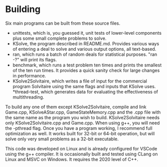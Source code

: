 # Building

Six main programs can be built from these source files.  
* unittests, which is, you guessed it, unit tests of lower-level components plus some small complete problems to solve.
* KSolve, the program described in README.md.  Provides various ways of entering a deal to solve and various output options, all text-based.
* ran, which runs a batch of random deals for statistical purposes.  "ran -?" will print its flags.
* benchmark, which runs a test problem ten times and prints the smallest of the ten run times.  It provides a quick sanity check for large changes in performance.
* KSolve2Solvitaire, which writes a file of input for the commercial program Solvitaire using the same flags and inputs
that KSolve uses.
*thread-test, which generates data for evaluating the effectiveness of multithreading.

To build any one of them except KSolve2Solvitaire,
compile and link Game.cpp, KSolveAStar.cpp, GameStateMemory.cpp and the .cpp file 
with the same name as
the program you wish to build. 
KSolve2Solvitaire needs only KSolve2Solvitaire.cpp and Game.cpp.
When using g++, you will need the -pthread flag.  Once you
have a program working, I recommend full optimization as well.  It works built for 32-bit or  64-bit operation,
but will solve only very small problems as a 32-bit executable.

This code was developed on Linux and is already configured for VSCode using the g++ compiler.
It is occasionally built and tested using CLang on Linux and MSVC on Windows. It requires the 
2020 level of C++.
